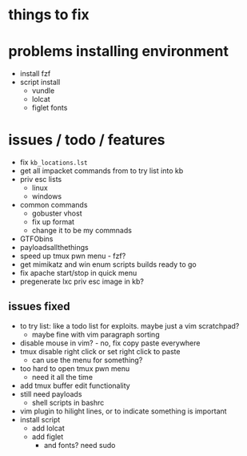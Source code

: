 # things to fix

# problems installing environment
- install fzf
- script install
  - vundle
  - lolcat
  - figlet fonts

# issues / todo / features
- fix `kb_locations.lst`
- get all impacket commands from to try list into kb
- priv esc lists
  - linux
  - windows
- common commands
  - gobuster vhost
  - fix up format
  - change it to be my commnads
- GTFObins
- payloadsallthethings
- speed up tmux pwn menu - fzf?
- get mimikatz and win enum scripts builds ready to go
- fix apache start/stop in quick menu
- pregenerate lxc priv esc image in kb?

## issues fixed
- to try list: like a todo list for exploits. maybe just a vim scratchpad? 
  - maybe fine with vim paragraph sorting
- disable mouse in vim? - no, fix copy paste everywhere
- tmux disable right click or set right click to paste
  - can use the menu for something?
- too hard to open tmux pwn menu
  - need it all the time
- add tmux buffer edit functionality
- still need payloads
  - shell scripts in bashrc
- vim plugin to hilight lines, or to indicate something is important
- install script
  - add lolcat
  - add figlet
    - and fonts? need sudo
